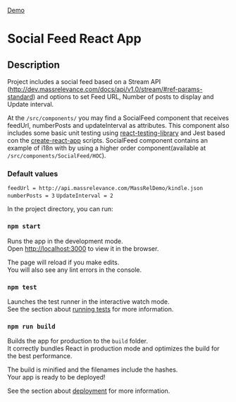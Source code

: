 

[Demo](http://cbarraza-socialfeed.surge.sh/)

# Social Feed React App

## Description

Project includes a social feed based on a Stream API (http://dev.massrelevance.com/docs/api/v1.0/stream/#ref-params-standard) and options to set Feed URL, Number of posts to display and Update interval.

At the `/src/components/` you may find a SocialFeed component that receives feedUrl, numberPosts and updateInterval as attributes. This component also includes some basic unit testing using [react-testing-library](https://testing-library.com/react) and Jest based con the [create-react-app](https://facebook.github.io/create-react-app/docs/getting-started) scripts. SocialFeed component contains an example of i18n with by using a higher order component(available at `/src/components/SocialFeed/HOC`).

### Default values 
`feedUrl = http://api.massrelevance.com/MassRelDemo/kindle.json`
`numberPosts = 3`
`UpdateInterval = 2`

In the project directory, you can run:

### `npm start`

Runs the app in the development mode.<br>
Open [http://localhost:3000](http://localhost:3000) to view it in the browser.

The page will reload if you make edits.<br>
You will also see any lint errors in the console.

### `npm test`

Launches the test runner in the interactive watch mode.<br>
See the section about [running tests](https://facebook.github.io/create-react-app/docs/running-tests) for more information.

### `npm run build`

Builds the app for production to the `build` folder.<br>
It correctly bundles React in production mode and optimizes the build for the best performance.

The build is minified and the filenames include the hashes.<br>
Your app is ready to be deployed!

See the section about [deployment](https://facebook.github.io/create-react-app/docs/deployment) for more information.
